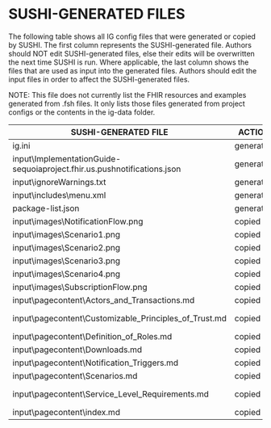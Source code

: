 # SUSHI-GENERATED FILES #

The following table shows all IG config files that were generated or copied by SUSHI.  The first column
represents the SUSHI-generated file. Authors should NOT edit SUSHI-generated files, else their edits will
be overwritten the next time SUSHI is run. Where applicable, the last column shows the files that are used
as input into the generated files. Authors should edit the input files in order to affect the SUSHI-generated
files.

NOTE: This file does not currently list the FHIR resources and examples generated from .fsh files. It only
lists those files generated from project configs or the contents in the ig-data folder.

| SUSHI-GENERATED FILE                                                    | ACTION    | INPUT FILE(S)                                                       |
| ----------------------------------------------------------------------- | --------- | ------------------------------------------------------------------- |
| ig.ini                                                                  | generated | fsh\config.yaml                                                     |
| input\ImplementationGuide-sequoiaproject.fhir.us.pushnotifications.json | generated | fsh\config.yaml, {all input resources and pages}                    |
| input\ignoreWarnings.txt                                                | generated |                                                                     |
| input\includes\menu.xml                                                 | generated | fsh\config.yaml                                                     |
| package-list.json                                                       | generated | fsh\config.yaml                                                     |
| input\images\NotificationFlow.png                                       | copied    | fsh\ig-data\input\images\NotificationFlow.png                       |
| input\images\Scenario1.png                                              | copied    | fsh\ig-data\input\images\Scenario1.png                              |
| input\images\Scenario2.png                                              | copied    | fsh\ig-data\input\images\Scenario2.png                              |
| input\images\Scenario3.png                                              | copied    | fsh\ig-data\input\images\Scenario3.png                              |
| input\images\Scenario4.png                                              | copied    | fsh\ig-data\input\images\Scenario4.png                              |
| input\images\SubscriptionFlow.png                                       | copied    | fsh\ig-data\input\images\SubscriptionFlow.png                       |
| input\pagecontent\Actors_and_Transactions.md                            | copied    | fsh\ig-data\input\pagecontent\5_Actors_and_Transactions.md          |
| input\pagecontent\Customizable_Principles_of_Trust.md                   | copied    | fsh\ig-data\input\pagecontent\1_Customizable_Principles_of_Trust.md |
| input\pagecontent\Definition_of_Roles.md                                | copied    | fsh\ig-data\input\pagecontent\2_Definition_of_Roles.md              |
| input\pagecontent\Downloads.md                                          | copied    | fsh\ig-data\input\pagecontent\7_Downloads.md                        |
| input\pagecontent\Notification_Triggers.md                              | copied    | fsh\ig-data\input\pagecontent\6_Notification_Triggers.md            |
| input\pagecontent\Scenarios.md                                          | copied    | fsh\ig-data\input\pagecontent\4_Scenarios.md                        |
| input\pagecontent\Service_Level_Requirements.md                         | copied    | fsh\ig-data\input\pagecontent\3_Service_Level_Requirements.md       |
| input\pagecontent\index.md                                              | copied    | fsh\ig-data\input\pagecontent\index.md                              |